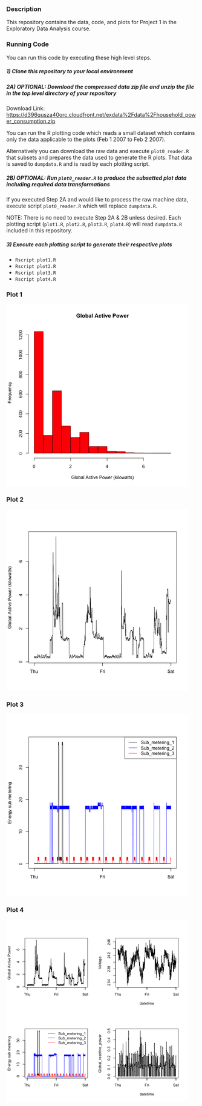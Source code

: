 ### Description

This repository contains the data, code, and plots for Project 1 in the Exploratory Data Analysis course.

### Running Code

You can run this code by executing these high level steps.

##### 1) Clone this repository to your local environment

##### 2A) OPTIONAL: Download the compressed data zip file and unzip the file in the top level directory of your repository

Download Link: https://d396qusza40orc.cloudfront.net/exdata%2Fdata%2Fhousehold_power_consumption.zip

You can run the R plotting code which reads a small dataset which contains only the data applicable to the plots (Feb 1 2007 to Feb 2 2007).

Alternatively you can download the raw data and execute `plot0_reader.R` that subsets and prepares the data used to generate the R plots.  That data is saved to `dumpdata.R` and is read by each plotting script.

##### 2B) OPTIONAL: Run `plot0_reader.R` to produce the subsetted plot data including required data transformations

If you executed Step 2A and would like to process the raw machine data, execute script `plot0_reader.R` which will replace `dumpdata.R`.

NOTE: There is no need to execute Step 2A & 2B unless desired.  Each plotting script (`plot1.R`, `plot2.R`, `plot3.R`, `plot4.R`) will read `dumpdata.R` included in this repository.

##### 3) Execute each plotting script to generate their respective plots

* `Rscript plot1.R`
* `Rscript plot2.R`
* `Rscript plot3.R`
* `Rscript plot4.R`

### Plot 1

![Plot 1](plot1.png)

### Plot 2

![Plot 2](plot2.png)

### Plot 3

![Plot 3](plot3.png)

### Plot 4

![Plot 4](plot4.png)
